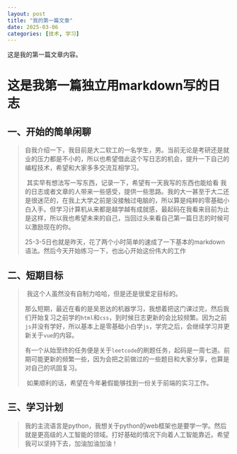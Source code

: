 ```yaml
---
layout: post
title: "我的第一篇文章"
date: 2025-03-06
categories: [技术, 学习]
---
```


这是我的第一篇文章内容。
# 这是我第一篇独立用markdown写的日志

## 一、开始的简单闲聊

> ​	自我介绍一下，我目前是大二软工的一名学生，男。当前无论是考研还是就业的压力都是不小的，所以也希望借此这个写日志的机会，提升一下自己的编程技术，希望和大家多多交流互相学习。
>
> ​	其实早有想法写一写东西，记录一下，希望有一天我写的东西也能给看
> 我的日志或者文章的人带来一些感受，提供一些思路。我的大一甚至于大二还是很迷茫的，在我上大学之前是没接触过电脑的，所以算是纯粹的零基础小白入手。但学习计算机从来都是越学越有成就感，最起码在我看来目前为止是这样，所以我也希望未来的自己，当回过头来看自己第一篇日志的时候可以激励现在的你。
>
> ​	25-3-5日也就是昨天，花了两个小时简单的速成了一下基本的markdown语法。然后今天开始练习一下，也出心开始这份伟大的工作

## 二、短期目标

> ​	我这个人虽然没有自制力哈哈，但是还是很爱定目标的。
>
> ​	那么短期，最近在看的是吴恩达的机器学习，我想着把这门课过完，然后我们开始复习之前学的`html`和`css`，到时候日志更新的会比较频繁。因为之前`js`并没有学好，所以基本上是零基础小白学`js`，学完之后，会继续学习并更新关于`vue`的内容。
>
> ​	有一个从始至终的任务便是关于`leetcode`的刷题任务，起码是一周七道。前期可能更新的频繁一些，因为会把之前做过的一些题目和大家分享，也算是对自己的巩固复习。
>
> ​	如果顺利的话，希望在今年暑假能够找到一份关于前端的实习工作。

## 三、学习计划

> ​	我的主流语言是python，我想关于python的web框架也是要学一学。然后就是更高级的人工智能的领域。打好基础的情况下向着人工智能靠近。希望我可以坚持下去，加油加油加油！
